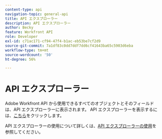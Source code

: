 ```yaml
---
content-type: api
navigation-topic: general-api
title: API エクスプローラー
description: API エクスプローラー
author: Becky
feature: Workfront API
role: Developer
exl-id: c71ac171-cf94-47f4-b1ac-eb53be7cf2d9
source-git-commit: 7a1df83c0dd7ddf7dd6cf41643ba65c5903d6eba
workflow-type: tm+mt
source-wordcount: '50'
ht-degree: 56%

---
```



# API エクスプローラー

Adobe Workfront API から使用できるすべてのオブジェクトとそのフィールドは、API エクスプローラーに表示されます。 API エクスプローラーを表示するには、[こちら](https://developer.adobe.com/workfront/api-explorer/)をクリックします。

API エクスプローラーの使用について詳しくは、[API エクスプローラーの使用](../../wf-api/general/using-api-explorer.md)を参照してください。
